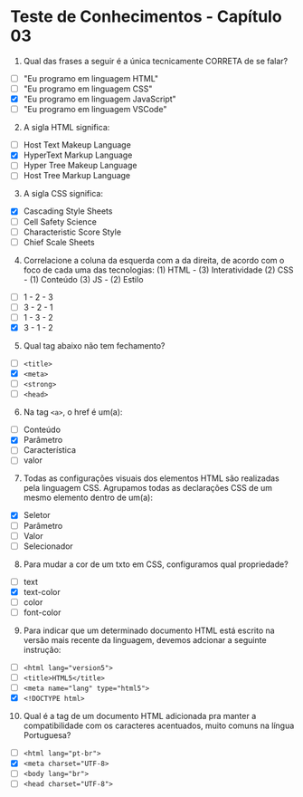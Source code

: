 # Teste de Conhecimentos - Capítulo 03

1. Qual das frases a seguir é a única tecnicamente CORRETA de se falar?
* [ ] "Eu programo em linguagem HTML"
* [ ] "Eu programo em linguagem CSS"
* [x] "Eu programo em linguagem JavaScript"
* [ ] "Eu programo em linguagem VSCode"

2. A sigla HTML significa:
* [ ] Host Text Makeup Language
* [x] HyperText Markup Language
* [ ] Hyper Tree Makeup Language
* [ ] Host Tree Markup Language

3. A sigla CSS significa:
* [x] Cascading Style Sheets
* [ ] Cell Safety Science
* [ ] Characteristic Score Style
* [ ] Chief Scale Sheets

4. Correlacione a coluna da esquerda com a da direita, de acordo com o foco de cada uma das tecnologias:
(1) HTML  -   (3) Interatividade
(2) CSS   -   (1) Conteúdo
(3) JS    -   (2) Estilo
* [ ] 1 - 2 - 3
* [ ] 3 - 2 - 1
* [ ] 1 - 3 - 2
* [x] 3 - 1 - 2

5. Qual tag abaixo não tem fechamento?
* [ ] ```<title>```
* [x] ```<meta>```
* [ ] ```<strong>```
* [ ] ```<head>```

6. Na tag ```<a>```, o href é um(a):
* [ ] Conteúdo
* [x] Parâmetro
* [ ] Característica
* [ ] valor

7. Todas as configurações visuais dos elementos HTML são realizadas pela linguagem CSS. Agrupamos todas as declarações CSS de um mesmo elemento dentro de um(a):
* [x] Seletor
* [ ] Parâmetro
* [ ] Valor
* [ ] Selecionador

8. Para mudar a cor de um txto em CSS, configuramos qual propriedade?
* [ ] text
* [x] text-color
* [ ] color
* [ ] font-color

9. Para indicar que um determinado documento HTML está escrito na versão mais recente da linguagem, devemos adcionar a seguinte instrução:
* [ ] ```<html lang="version5">```
* [ ] ```<title>HTML5</title>```
* [ ] ```<meta name="lang" type="html5">```
* [x] ```<!DOCTYPE html>```

10. Qual é a tag de um documento HTML adicionada pra manter a compatibilidade com os caracteres acentuados, muito comuns na língua Portuguesa?
* [ ] ```<html lang="pt-br">```
* [x] ```<meta charset="UTF-8>```
* [ ] ```<body lang="br">```
* [ ] ```<head charset="UTF-8">```
